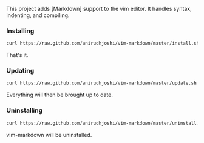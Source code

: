 This project adds [Markdown] support to the vim editor. It handles syntax,
indenting, and compiling.

### Installing

```bash
curl https://raw.github.com/anirudhjoshi/vim-markdown/master/install.sh | sh
```

That's it.

### Updating

```bash
curl https://raw.github.com/anirudhjoshi/vim-markdown/master/update.sh | sh
```

Everything will then be brought up to date.

### Uninstalling

```bash
curl https://raw.github.com/anirudhjoshi/vim-markdown/master/uninstall.sh | sh
```

vim-markdown will be uninstalled.
